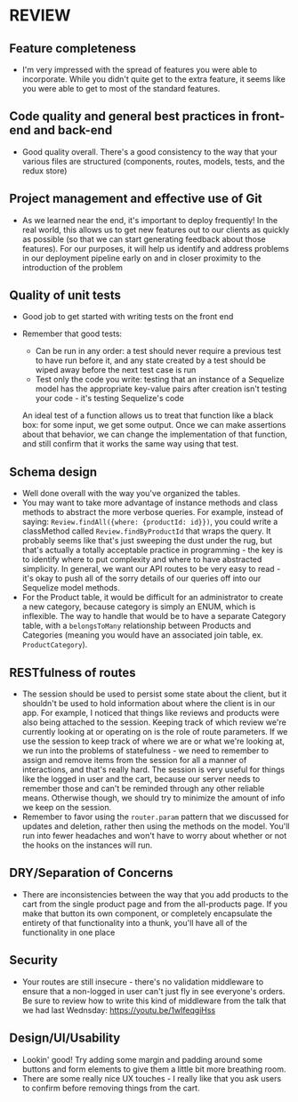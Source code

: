 # REVIEW

## Feature completeness

* I'm very impressed with the spread of features you were able to incorporate. While you didn't quite get to the extra feature, it seems like you were able to get to most of the standard features.

## Code quality and general best practices in front-end and back-end

* Good quality overall. There's a good consistency to the way that your various files are structured (components, routes, models, tests, and the redux store)

## Project management and effective use of Git

* As we learned near the end, it's important to deploy frequently! In the real world, this allows us to get new features out to our clients as quickly as possible (so that we can start generating feedback about those features). For our purposes, it will help us identify and address problems in our deployment pipeline early on and in closer proximity to the introduction of the problem

## Quality of unit tests

* Good job to get started with writing tests on the front end
* Remember that good tests:
  * Can be run in any order: a test should never require a previous test to have run before it, and any state created by a test should be wiped away before the next test case is run
  * Test only the code you write: testing that an instance of a Sequelize model has the appropriate key-value pairs after creation isn't testing your code - it's testing Sequelize's code

  An ideal test of a function allows us to treat that function like a black box: for some input, we get some output. Once we can make assertions about that behavior, we can change the implementation of that function, and still confirm that it works the same way using that test.

## Schema design

* Well done overall with the way you've organized the tables.
* You may want to take more advantage of instance methods and class methods to abstract the more verbose queries. For example, instead of saying: `Review.findAll({where: {productId: id}})`, you could write a classMethod called `Review.findByProductId` that wraps the query. It probably seems like that's just sweeping the dust under the rug, but that's actually a totally acceptable practice in programming - the key is to identify where to put complexity and where to have abstracted simplicity. In general, we want our API routes to be very easy to read - it's okay to push all of the sorry details of our queries off into our Sequelize model methods.
* For the Product table, it would be difficult for an administrator to create a new category, because category is simply an ENUM, which is inflexible. The way to handle that would be to have a separate Category table, with a `belongsToMany` relationship between Products and Categories (meaning you would have an associated join table, ex. `ProductCategory`).

## RESTfulness of routes

* The session should be used to persist some state about the client, but it shouldn't be used to hold information about where the client is in our app. For example, I noticed that things like reviews and products were also being attached to the session. Keeping track of which review we're currently looking at or operating on is the role of route parameters. If we use the session to keep track of where we are or what we're looking at, we run into the problems of statefulness - we need to remember to assign and remove items from the session for all a manner of interactions, and that's really hard. The session is very useful for things like the logged in user and the cart, because our server needs to remember those and can't be reminded through any other reliable means. Otherwise though, we should try to minimize the amount of info we keep on the session.
* Remember to favor using the `router.param` pattern that we discussed for updates and deletion, rather then using the methods on the model. You'll run into fewer headaches and won't have to worry about whether or not the hooks on the instances will run.

## DRY/Separation of Concerns

* There are inconsistencies between the way that you add products to the cart from the single product page and from the all-products page. If you make that button its own component, or completely encapsulate the entirety of that functionality into a thunk, you'll have all of the functionality in one place

## Security

* Your routes are still insecure - there's no validation middleware to ensure that a non-logged in user can't just fly in see everyone's orders. Be sure to review how to write this kind of middleware from the talk that we had last Wednsday: https://youtu.be/1wIfeqgiHss

## Design/UI/Usability

* Lookin' good! Try adding some margin and padding around some buttons and form elements to give them a little bit more breathing room.
* There are some really nice UX touches - I really like that you ask users to confirm before removing things from the cart.
